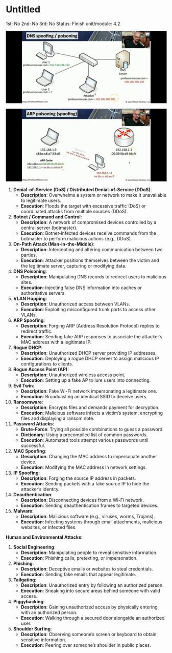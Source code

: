 # Untitled

1st: No
2nd: No
3rd: No
Status: Finish
unit/module: 4.2

![WhatsApp Image 2024-07-01 at 19.39.43_bf1dd512.jpg](Untitled%20059b0b95bbaf47749503df8bd940f45b/WhatsApp_Image_2024-07-01_at_19.39.43_bf1dd512.jpg)

![WhatsApp Image 2024-07-01 at 19.54.42_006b2377.jpg](Untitled%20059b0b95bbaf47749503df8bd940f45b/WhatsApp_Image_2024-07-01_at_19.54.42_006b2377.jpg)

1. **Denial-of-Service (DoS) / Distributed Denial-of-Service (DDoS)**:
    - **Description**: Overwhelms a system or network to make it unavailable to legitimate users.
    - **Execution**: Floods the target with excessive traffic (DoS) or coordinated attacks from multiple sources (DDoS).
2. **Botnet / Command and Control**:
    - **Description**: A network of compromised devices controlled by a central server (botmaster).
    - **Execution**: Botnet-infected devices receive commands from the botmaster to perform malicious actions (e.g., DDoS).
3. **On-Path Attack (Man-in-the-Middle)**:
    - **Description**: Intercepting and altering communication between two parties.
    - **Execution**: Attacker positions themselves between the victim and the legitimate server, capturing or modifying data.
4. **DNS Poisoning**:
    - **Description**: Manipulating DNS records to redirect users to malicious sites.
    - **Execution**: Injecting false DNS information into caches or authoritative servers.
5. **VLAN Hopping**:
    - **Description**: Unauthorized access between VLANs.
    - **Execution**: Exploiting misconfigured trunk ports to access other VLANs.
6. **ARP Spoofing**:
    - **Description**: Forging ARP (Address Resolution Protocol) replies to redirect traffic.
    - **Execution**: Sending fake ARP responses to associate the attacker’s MAC address with a legitimate IP.
7. **Rogue DHCP**:
    - **Description**: Unauthorized DHCP server providing IP addresses.
    - **Execution**: Deploying a rogue DHCP server to assign malicious IP configurations to clients.
8. **Rogue Access Point (AP)**:
    - **Description**: Unauthorized wireless access point.
    - **Execution**: Setting up a fake AP to lure users into connecting.
9. **Evil Twin**:
    - **Description**: Fake Wi-Fi network impersonating a legitimate one.
    - **Execution**: Broadcasting an identical SSID to deceive users.
10. **Ransomware**:
    - **Description**: Encrypts files and demands payment for decryption.
    - **Execution**: Malicious software infects a victim’s system, encrypting files and displaying a ransom note.
11. **Password Attacks**:
    - **Brute-Force**: Trying all possible combinations to guess a password.
    - **Dictionary**: Using a precompiled list of common passwords.
    - **Execution**: Automated tools attempt various passwords until successful.
12. **MAC Spoofing**:
    - **Description**: Changing the MAC address to impersonate another device.
    - **Execution**: Modifying the MAC address in network settings.
13. **IP Spoofing**:
    - **Description**: Forging the source IP address in packets.
    - **Execution**: Sending packets with a fake source IP to hide the attacker’s identity.
14. **Deauthentication**:
    - **Description**: Disconnecting devices from a Wi-Fi network.
    - **Execution**: Sending deauthentication frames to targeted devices.
15. **Malware**:
    - **Description**: Malicious software (e.g., viruses, worms, Trojans).
    - **Execution**: Infecting systems through email attachments, malicious websites, or infected files.

**Human and Environmental Attacks**:

1. **Social Engineering**:
    - **Description**: Manipulating people to reveal sensitive information.
    - **Execution**: Phishing calls, pretexting, or impersonation.
2. **Phishing**: 
    - **Description**: Deceptive emails or websites to steal credentials.
    - **Execution**: Sending fake emails that appear legitimate.
3. **Tailgating**:
    - **Description**: Unauthorized entry by following an authorized person.
    - **Execution**: Sneaking into secure areas behind someone with valid access.
4. **Piggybacking**:
    - **Description**: Gaining unauthorized access by physically entering with an authorized person.
    - **Execution**: Walking through a secured door alongside an authorized user.
5. **Shoulder Surfing**:
    - **Description**: Observing someone’s screen or keyboard to obtain sensitive information.
    - **Execution**: Peering over someone’s shoulder in public places.